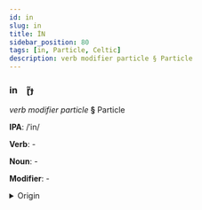 ```yaml
---
id: in
slug: in
title: İN
sidebar_position: 80
tags: [in, Particle, Celtic]
description: verb modifier particle § Particle
---
```


### in&emsp;<span kind="abugida">ɽ̃ɟ</span>

*verb modifier particle* **§** Particle

**IPA**: /ˈin/

**Verb**: -

**Noun**: -

**Modifier**: -

<details>
    <summary>Origin</summary>
    Manx yn- /in/<br/>
    <em>Celtic Language Family</em>
</details>